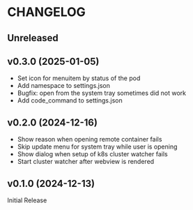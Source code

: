 # CHANGELOG

## Unreleased

## v0.3.0 (2025-01-05)

- Set icon for menuitem by status of the pod
- Add namespace to settings.json
- Bugfix: open from the system tray sometimes did not work
- Add code_command to settings.json

## v0.2.0 (2024-12-16)

- Show reason when opening remote container fails
- Skip update menu for system tray while user is opening
- Show dialog when setup of k8s cluster watcher fails
- Start cluster watcher after webview is rendered

## v0.1.0 (2024-12-13)

Initial Release
